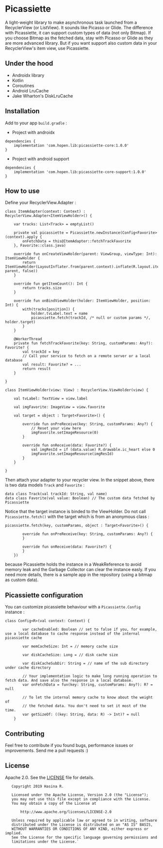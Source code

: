 # Picassiette
A light-weight library to make asynchronous task launched from a RecyclerView (or ListView). It sounds like Picasso or Glide. The difference with Picassiette, it can support custom types of data (not only Bitmap). If you choose Bitmap as the fetched data, stay with Picasso or Glide as they are more advanced library. But if you want support also custom data in your RecyclerView's item view, use Picassiette.

## Under the hood
* Androidx library
* Kotlin
* Coroutines
* Android LruCache
* Jake Wharton's DiskLruCache

## Installation
Add to your app `build.gradle` :
* Project with androidx
````
dependencies {
    implementation 'com.hopen.lib:picassiette-core:1.0.0'
}
````
* Project with android support
````
dependencies {
    implementation 'com.hopen.lib:picassiette-core-support:1.0.0'
}
````

## How to use
Define your RecyclerView.Adapter :
```
class ItemAdapter(context: Context) : RecyclerView.Adapter<ItemViewHolder>() {

    var tracks: List<Track> = emptyList()

    private val picassiette = Picassiette.newInstance(Config<Favorite>(context).apply {
        onFetchData = this@ItemAdapter::fetchTrackFavorite
    }, Favorite::class.java)

    override fun onCreateViewHolder(parent: ViewGroup, viewType: Int): ItemViewHolder {
        return ItemViewHolder(LayoutInflater.from(parent.context).inflate(R.layout.item_view, parent, false))
    }

    override fun getItemCount(): Int {
        return tracks.size
    }

    override fun onBindViewHolder(holder: ItemViewHolder, position: Int) {
        with(tracks[position]) {
            holder.tvLabel.text = name
            picassiette.fetch(trackId, /* null or custom params */, holder.target)
        }
    }

    @WorkerThread
    private fun fetchTrackFavorite(key: String, customParams: Any?): Favorite? {
        val trackId = key
        // Call your service to fetch on a remote server or a local database
        val result: Favorite? = ...
        return result
    }

}

class ItemViewHolder(view: View) : RecyclerView.ViewHolder(view) {

    val tvLabel: TextView = view.label

    val imgFavorite: ImageView = view.favorite

    val target = object : Target<Favorite>() {

        override fun onPreReceive(key: String, customParams: Any?) {
            // Reset your view here
            imgFavorite.setImageResource(0)
        }

        override fun onReceive(data: Favorite?) {
            val imgResId = if (data.value) R.drawable.ic_heart else 0
            imgFavorite.setImageResource(imgResId)
        }
    }

}
```
Then attach your adapter to your recycler view.
In the snippet above, there is two data models `Track` and `Favorite` :
```
data class Track(val trackId: String, val name)
data class Favorite(val value: Boolean) // The custom data fetched by Picassiette
```
Notice that the target instance is binded to the ViewHolder. Do not call `Picassiette.fetch()` with the target which is from an anonymous class :
```
picassiette.fetch(key, customParams, object : Target<Favorite>() {

        override fun onPreReceive(key: String, customParams: Any?) {
        }

        override fun onReceive(data: Favorite?) {
        }
    })
```
because Picassiette holds the instance in a WeakReference to avoid memory leak and the Garbage Collector can clear the instance easly.
If you need more details, there is a sample app in the repository (using a bitmap as custom data).

## Picassiette configuration
You can customize picassiette behaviour with a `Picassiette.Config` instance :
```
class Config<R>(val context: Context) {

        var cacheEnabled: Boolean // set to false if you, for example, use a local database to cache response instead of the internal picassiette cache

        var memCacheSize: Int = // memory cache size

        var diskCacheSize: Long = // disk cache size

        var diskCacheSubDir: String = // name of the sub directory under cache directory

        // Your implementation logic to make long running operation to fetch data. And save also the response in a local database.
        var onFetchData = fun(key: String, customParams: Any?): R? = null

        // To let the internal memory cache to know about the weight of
        // the fetched data. You don't need to set it most of the time.
        var getSizeOf: ((key: String, data: R) -> Int)? = null
    }
```
## Contributing
Feel free to contribute if you found bugs, performance issues or improvements. Send me a pull requests :)
## License
Apache 2.0. See the [LICENSE](https://github.com/mrHerintsoaHasina/picassiette/blob/master/LICENSE.md) file for details.
```
   Copyright 2019 Hasina R.

   Licensed under the Apache License, Version 2.0 (the "License");
   you may not use this file except in compliance with the License.
   You may obtain a copy of the License at

       http://www.apache.org/licenses/LICENSE-2.0

   Unless required by applicable law or agreed to in writing, software
   distributed under the License is distributed on an "AS IS" BASIS,
   WITHOUT WARRANTIES OR CONDITIONS OF ANY KIND, either express or implied.
   See the License for the specific language governing permissions and
   limitations under the License.`
```